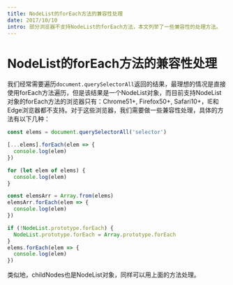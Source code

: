 ```yaml
---
title: NodeList的forEach方法的兼容性处理
date: 2017/10/10
intro: 部分浏览器不支持NodeList的forEach方法，本文列举了一些兼容性的处理方法。
---
```


# NodeList的forEach方法的兼容性处理

我们经常需要遍历`document.querySelectorAll`返回的结果，最理想的情况是直接使用forEach方法遍历，但是该结果是一个NodeList对象，而目前支持NodeList对象的forEach方法的浏览器只有：Chrome51+, Firefox50+, Safari10+，IE和Edge浏览器都不支持。对于这些浏览器，我们需要做一些兼容性处理，具体的方法有以下几种：

```js
const elems = document.querySelectorAll('selector')
```

```js
[...elems].forEach(elem => {
  console.log(elem)
})
```

```js
for (let elem of elems) {
  console.log(elem)
}
```

```js
const elemsArr = Array.from(elems)
elemsArr.forEach(elem => {
  console.log(elem)
})
```

```js
if (!NodeList.prototype.forEach) {
  NodeList.prototype.forEach = Array.prototype.forEach
}
elems.forEach(elem => {
  console.log(elem)
})
```

类似地，childNodes也是NodeList对象，同样可以用上面的方法处理。
